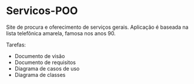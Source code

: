 # Servicos-POO
Site de procura e oferecimento de serviços gerais. Aplicação é baseada na lista telefônica amarela, famosa nos anos 90.

Tarefas:
- Documento de visão
- Documento de requisitos
- Diagrama de casos de uso
- Diagrama de classes
